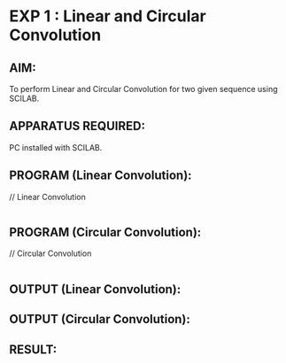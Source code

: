 # EXP 1 : Linear and Circular Convolution

## AIM: 

 To perform Linear and Circular Convolution for two given sequence using SCILAB. 

## APPARATUS REQUIRED: 
PC installed with SCILAB. 

## PROGRAM (Linear Convolution): 

// Linear Convolution
```

```

## PROGRAM (Circular Convolution): 

// Circular Convolution
```

```

## OUTPUT (Linear Convolution): 

## OUTPUT (Circular Convolution): 

## RESULT: 
